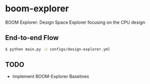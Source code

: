 # boom-explorer
BOOM Explorer: Design Space Explorer focusing on the CPU design

## End-to-end Flow
```bash
$ python main.py -c configs/design-explorer.yml
```

## TODO
- Implement BOOM-Explorer Baselines
